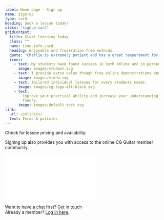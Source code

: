 ```yaml
---
label: Home page - Sign up
name: sign-up
type: card
heading: Book a lesson today!
class: "signup-card"
gridContent:
  title: Start learning today
  class: ""
  name: icon-info-card
  heading: Enjoyable and frustration free methods.
  quote: "Charlie is extremely patient and has a great temperament for teaching, offering so much energy and enthusiasm to each lesson."
  icons:
    - text: My students have found success in both online and in person lessons.
      image: images/student.svg
    - text: I provide extra value though free online demonstrations and tutorials.
      image: images/video.svg
    - text: Tailored individual lessons for every students needs.
      image: images/cg-logo-alt-black.svg
    - text:
        Improve your practical ability and increase your understanding of music
        theory.
      image: images/default-test.svg
link:
  url: /policies/
  text: Terms & policies
---
```


Check for lesson pricing and availability.

Signing up also provides you with access to the online CG Guitar member community.

<div class="flex flex-cl">


<div class="iframe-container embed">
<iframe src="/teacher-zone-embed/" class="iframe" scrolling="auto" frameborder="0"></iframe>
</div>

<div class="card-footer">

  Want to have a chat first?
  <a class="action-button cta-primary" href="/contact/">Get in touch</a>
  <br/>
  Already a member? [Log in here](/login/).
</div>

</div>
